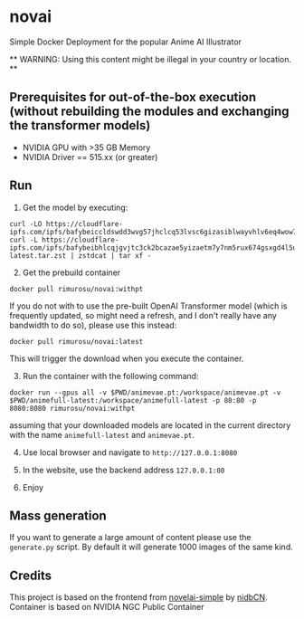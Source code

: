 # novai
Simple Docker Deployment for the popular Anime AI Illustrator

** WARNING: Using this content might be illegal in your country or location. **

## Prerequisites for out-of-the-box execution (without rebuilding the modules and exchanging the transformer models)
- NVIDIA GPU with >35 GB Memory
- NVIDIA Driver == 515.xx (or greater) 

## Run
1. Get the model by executing:
```
curl -LO https://cloudflare-ipfs.com/ipfs/bafybeiccldswdd3wvg57jhclcq53lvsc6gizasiblwayvhlv6eq4wow7wu/animevae.pt 
curl -L https://cloudflare-ipfs.com/ipfs/bafybeibhlcqjgvjtc3ck2bcazae5yizaetm7y7nm5rux674gsxgd4l5uce/animefull-latest.tar.zst | zstdcat | tar xf -
```
2. Get the prebuild container 
```
docker pull rimurosu/novai:withpt
```

If you do not with to use the pre-built OpenAI Transformer model (which is frequently updated, so might need a refresh, and I don't really have any bandwidth to do so), please use this instead: 
```
docker pull rimurosu/novai:latest
```
This will trigger the download when you execute the container. 

3. Run the container with the following command: 
```
docker run --gpus all -v $PWD/animevae.pt:/workspace/animevae.pt -v $PWD/animefull-latest:/workspace/animefull-latest -p 80:80 -p 8080:8080 rimurosu/novai:withpt
```
assuming that your downloaded models are located in the current directory with the name `animefull-latest` and `animevae.pt`. 

4. Use local browser and navigate to `http://127.0.0.1:8080`

5. In the website, use the backend address `127.0.0.1:80`

6. Enjoy

## Mass generation
If you want to generate a large amount of content please use the `generate.py` script. 
By default it will generate 1000 images of the same kind. 

## Credits
This project is based on the frontend from [novelai-simple](https://github.com/nidbCN/novelai-sample) by [nidbCN](https://github.com/nidbCN).
Container is based on NVIDIA NGC Public Container
